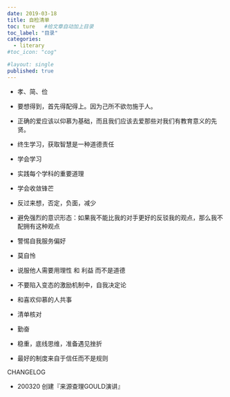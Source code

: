 ```yaml
---
date: 2019-03-18
title: 自检清单
toc: ture   #给文章自动加上目录
toc_label: "目录"
categories:
  - literary
#toc_icon: "cog"

#layout: single
published: true
---
```



- 孝、简、俭

- 要想得到，首先得配得上。因为己所不欲勿施于人。

- 正确的爱应该以仰慕为基础，而且我们应该去爱那些对我们有教育意义的先贤。

- 终生学习，获取智慧是一种道德责任

- 学会学习

- 实践每个学科的重要道理

- 学会收敛锋芒

- 反过来想，否定，负面，减少

- 避免强烈的意识形态：如果我不能比我的对手更好的反驳我的观点，那么我不配拥有这种观点

- 警惕自我服务偏好

- 莫自怜

- 说服他人需要用理性 和 利益 而不是道德

- 不要陷入变态的激励机制中，自我决定论

- 和喜欢仰慕的人共事

- 清单核对

- 勤奋

- 稳重，底线思维，准备遇见挫折

- 最好的制度来自于信任而不是规则






CHANGELOG

- 200320 创建『来源查理GOULD演讲』